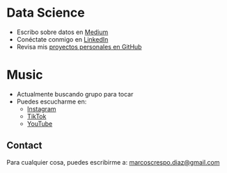 # Data Science
- Escribo sobre datos en [<i class="fab fa-medium"></i> Medium](https://medium.com/@marcoscrespo.diaz)
- Conéctate conmigo en [<i class="fab fa-linkedin"></i> LinkedIn](https://www.linkedin.com/in/marcos-crespo-diaz/)
- Revisa mis [proyectos personales en GitHub](https://github.com/marcos-crespo/CV)

# Music
- Actualmente buscando grupo para tocar
- Puedes escucharme en:
  - [<i class="fab fa-instagram"></i> Instagram](#)
  - [<i class="fab fa-tiktok"></i> TikTok](#)
  - [<i class="fab fa-youtube"></i> YouTube](#)

## Contact
Para cualquier cosa, puedes escribirme a: [marcoscrespo.diaz@gmail.com](mailto:marcoscrespo.diaz@gmail.com)

